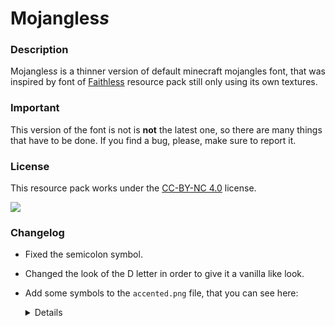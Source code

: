 # Mojangles*s*
### Description
Mojangles*s* is a thinner version of default minecraft mojangles font, that was inspired by font of [Faithless](https://www.curseforge.com/minecraft/texture-packs/faithless) resource pack still only using its own textures.

### Important
This version of the font is not is **not** the latest one, so there are many things that have to be done. If you find a bug, please, make sure to report it.

### License
This resource pack works under the [CC-BY-NC 4.0](https://creativecommons.org/licenses/by-nc/3.0/) license.

![](cc-by-nc.png)

### Changelog
* Fixed the semicolon symbol.
* Changed the look of the D letter in order to give it a vanilla like look.
* Add some symbols to the `accented.png` file, that you can see here:

  <details>
    
  ![](gallery/accented.png)

  </details>
